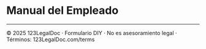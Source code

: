 # Manual del Empleado

---
© 2025 123LegalDoc · Formulario DIY · No es asesoramiento legal · Términos: 123LegalDoc.com/terms
